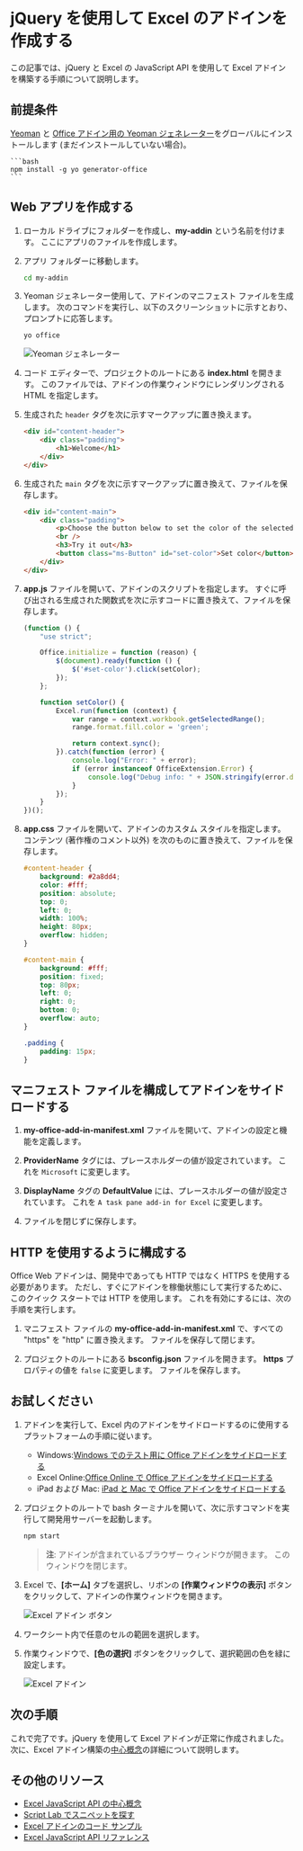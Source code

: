 # <a name="build-an-excel-add-in-using-jquery"></a>jQuery を使用して Excel のアドインを作成する

この記事では、jQuery と Excel の JavaScript API を使用して Excel アドインを構築する手順について説明します。

## <a name="prerequisites"></a>前提条件

[Yeoman](https://github.com/yeoman/yo) と [Office アドイン用の Yeoman ジェネレーター](https://github.com/OfficeDev/generator-office)をグローバルにインストールします (まだインストールしていない場合)。

    ```bash
    npm install -g yo generator-office
    ```

## <a name="create-the-web-app"></a>Web アプリを作成する

1. ローカル ドライブにフォルダーを作成し、**my-addin** という名前を付けます。 ここにアプリのファイルを作成します。

2. アプリ フォルダーに移動します。

    ```bash
    cd my-addin
    ```

3. Yeoman ジェネレーター使用して、アドインのマニフェスト ファイルを生成します。 次のコマンドを実行し、以下のスクリーンショットに示すとおり、プロンプトに応答します。

    ```bash
    yo office
    ```
    ![Yeoman ジェネレーター](../images/yo-office-jquery.png)


4. コード エディターで、プロジェクトのルートにある **index.html** を開きます。 このファイルでは、アドインの作業ウィンドウにレンダリングされる HTML を指定します。 
 
5. 生成された `header` タグを次に示すマークアップに置き換えます。
 
    ```html
    <div id="content-header">
        <div class="padding">
            <h1>Welcome</h1>
        </div>
    </div>
    ```

6. 生成された `main` タグを次に示すマークアップに置き換えて、ファイルを保存します。

    ```html
    <div id="content-main">
        <div class="padding">
            <p>Choose the button below to set the color of the selected range to green.</p>
            <br />
            <h3>Try it out</h3>
            <button class="ms-Button" id="set-color">Set color</button>
        </div>
    </div>
    ```

7. **app.js** ファイルを開いて、アドインのスクリプトを指定します。 すぐに呼び出される生成された関数式を次に示すコードに置き換えて、ファイルを保存します。

    ```js
    (function () {
        "use strict";

        Office.initialize = function (reason) {
            $(document).ready(function () {
                $('#set-color').click(setColor);
            });
        };

        function setColor() {
            Excel.run(function (context) {
                var range = context.workbook.getSelectedRange();
                range.format.fill.color = 'green';

                return context.sync();
            }).catch(function (error) {
                console.log("Error: " + error);
                if (error instanceof OfficeExtension.Error) {
                    console.log("Debug info: " + JSON.stringify(error.debugInfo));
                }
            });
        }
    })();
    ```

8. **app.css** ファイルを開いて、アドインのカスタム スタイルを指定します。 コンテンツ (著作権のコメント以外) を次のものに置き換えて、ファイルを保存します。

    ```css
    #content-header {
        background: #2a8dd4;
        color: #fff;
        position: absolute;
        top: 0;
        left: 0;
        width: 100%;
        height: 80px; 
        overflow: hidden;
    }

    #content-main {
        background: #fff;
        position: fixed;
        top: 80px;
        left: 0;
        right: 0;
        bottom: 0;
        overflow: auto; 
    }

    .padding {
        padding: 15px;
    }
    ```

## <a name="configure-the-manifest-file-and-sideload-the-add-in"></a>マニフェスト ファイルを構成してアドインをサイドロードする

1. **my-office-add-in-manifest.xml** ファイルを開いて、アドインの設定と機能を定義します。 

2. **ProviderName** タグには、プレースホルダーの値が設定されています。 これを `Microsoft` に変更します。

3. **DisplayName** タグの **DefaultValue** には、プレースホルダーの値が設定されています。 これを `A task pane add-in for Excel` に変更します。 

4. ファイルを閉じずに保存します。

## <a name="configure-to-use-http"></a>HTTP を使用するように構成する

Office Web アドインは、開発中であっても HTTP ではなく HTTPS を使用する必要があります。 ただし、すぐにアドインを稼働状態にして実行するために、このクイック スタートでは HTTP を使用します。 これを有効にするには、次の手順を実行します。

1. マニフェスト ファイルの **my-office-add-in-manifest.xml** で、すべての "https" を "http" に置き換えます。 ファイルを保存して閉じます。

2. プロジェクトのルートにある **bsconfig.json** ファイルを開きます。 **https** プロパティの値を `false` に変更します。 ファイルを保存します。


## <a name="try-it-out"></a>お試しください

1. アドインを実行して、Excel 内のアドインをサイドロードするのに使用するプラットフォームの手順に従います。

    - Windows:[Windows でのテスト用に Office アドインをサイドロードする](../testing/create-a-network-shared-folder-catalog-for-task-pane-and-content-add-ins.md)
    - Excel Online:[Office Online で Office アドインをサイドロードする](../testing/sideload-office-add-ins-for-testing.md#sideload-an-office-add-in-on-office-online)
    - iPad および Mac: [iPad と Mac で Office アドインをサイドロードする](../testing/sideload-an-office-add-in-on-ipad-and-mac.md)

2. プロジェクトのルートで bash ターミナルを開いて、次に示すコマンドを実行して開発用サーバーを起動します。

    ```bash
    npm start
    ```

   > **注**: アドインが含まれているブラウザー ウィンドウが開きます。 このウィンドウを閉じます。

3. Excel で、**[ホーム]** タブを選択し、リボンの **[作業ウィンドウの表示]** ボタンをクリックして、アドインの作業ウィンドウを開きます。

    ![Excel アドイン ボタン](../images/excel_quickstart_addin_2a.png)

4. ワークシート内で任意のセルの範囲を選択します。

5. 作業ウィンドウで、**[色の選択]** ボタンをクリックして、選択範囲の色を緑に設定します。

    ![Excel アドイン](../images/excel_quickstart_addin_2b.png)

## <a name="next-steps"></a>次の手順

これで完了です。jQuery を使用して Excel アドインが正常に作成されました。 次に、Excel アドイン構築の[中心概念](excel-add-ins-core-concepts.md)の詳細について説明します。

## <a name="additional-resources"></a>その他のリソース

* [Excel JavaScript API の中心概念](excel-add-ins-core-concepts.md)
* [Script Lab でスニペットを探す](https://store.office.com/en-001/app.aspx?assetid=WA104380862&ui=en-US&rs=en-001&ad=US&appredirect=false)
* [Excel アドインのコード サンプル](http://dev.office.com/code-samples#?filters=excel,office%20add-ins)
* [Excel JavaScript API リファレンス](http://dev.office.com/reference/add-ins/excel/excel-add-ins-reference-overview)
